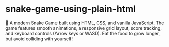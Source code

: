 # snake-game-using-plain-html
🐍 A modern Snake Game built using HTML, CSS, and vanilla JavaScript. The game features smooth animations, a responsive grid layout, score tracking, and keyboard controls (Arrow keys or WASD). Eat the food to grow longer, but avoid colliding with yourself!
